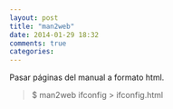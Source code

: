 ```yaml
---
layout: post
title: "man2web"
date: 2014-01-29 18:32
comments: true
categories: 
---
```

Pasar páginas del manual a formato html.

>$ man2web ifconfig > ifconfig.html

